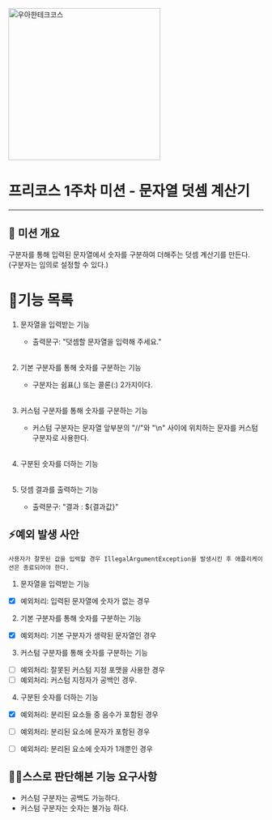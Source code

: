 
<p>
    <img src="https://github.com/user-attachments/assets/c811c2be-923e-4134-a7d4-56bd12198910" alt="우아한테크코스" width="300px">
</p>

# 프리코스 1주차 미션 - 문자열 덧셈 계산기

---

##  💪 미션 개요
구분자를 통해 입력된 문자열에서 숫자를 구분하여 더해주는 덧셈 계산기를 만든다. <br>
(구분자는 임의로 설정할 수 있다.)

# 📝기능 목록

1. 문자열을 입력받는 기능
   - 출력문구: "덧셈할 문자열을 입력해 주세요."<br><br>

2. 기본 구분자를 통해 숫자를 구분하는 기능
   - 구분자는 쉼표(,) 또는 콜론(:) 2가지이다.<br><br>

3. 커스텀 구분자를 통해 숫자를 구분하는 기능
   - 커스텀 구분자는 문자열 앞부분의 "//"와 "\n" 사이에 위치하는 문자를 커스텀 구분자로 사용한다.<br><br>

4. 구분된 숫자를 더하는 기능<br><br>

5. 덧셈 결과를 출력하는 기능
   - 출력문구: "결과 : ${결과값}"

   
## ⚡예외 발생 사안
`사용자가 잘못된 값을 입력할 경우 IllegalArgumentException을 발생시킨 후 애플리케이션은 종료되어야 한다.`

1. 문자열을 입력받는 기능
- [x] 예외처리: 입력된 문자열에 숫자가 없는 경우

2. 기본 구분자를 통해 숫자를 구분하는 기능
- [x] 예외처리: 기본 구분자가 생략된 문자열인 경우

3. 커스텀 구분자를 통해 숫자를 구분하는 기능
- [ ] 예외처리: 잘못된 커스텀 지정 포맷을 사용한 경우
- [ ] 예외처리: 커스텀 지정자가 공백인 경우.

4. 구분된 숫자를 더하는 기능
- [x] 예외처리: 분리된 요소들 중 음수가 포함된 경우
- [ ] 예외처리: 분리된 요소에 문자가 포함된 경우
- [ ] 예외처리: 분리된 요소에 숫자가 1개뿐인 경우



## 🙋‍♂️스스로 판단해본 기능 요구사항
- 커스텀 구분자는 공백도 가능하다.
- 커스텀 구분자는 숫자는 불가능 하다.
